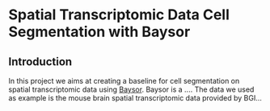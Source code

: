 # Spatial Transcriptomic Data Cell Segmentation with Baysor

## Introduction

In this project we aims at creating a baseline for cell segmentation on spatial transcriptomic data using [Baysor](). Baysor is a ....
The data we used as example is the mouse brain spatial transcriptomic data provided by BGI...
